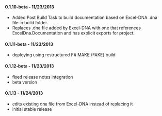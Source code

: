 #### 0.1.10-beta - 11/23/2013
* Added Post Build Task to build documentation based on Excel-DNA .dna file in build folder.
* Replaces .dna file added by Excel-DNA with one that references ExcelDna.Documentation and has explicit exports for project. 

#### 0.1.11-beta - 11/23/2013
* deploying using restructured F# MAKE (FAKE) build

#### 0.1.12-beta - 11/23/2013
* fixed release notes integration 
* beta version

#### 0.1.13 - 11/24/2013
* edits existing dna file from Excel-DNA instead of replacing it
* initial stable release
